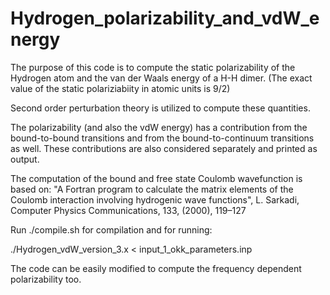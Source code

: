 # Hydrogen_polarizability_and_vdW_energy
The purpose of this code is to compute the static polarizability of the Hydrogen atom and the van der Waals energy of a H-H dimer. (The exact value of the static polariziabiity in atomic units is 9/2)

Second order perturbation theory is utilized to compute these quantities.

The polarizability (and also the vdW energy) has a contribution from the bound-to-bound transitions and from the
bound-to-continuum transitions as well. These contributions are also considered separately and printed as output.

The computation of the bound and free state Coulomb wavefunction is based on:
"A Fortran program to calculate the matrix elements of the Coulomb interaction involving hydrogenic wave functions",
L. Sarkadi, Computer Physics Communications, 133, (2000), 119–127

Run ./compile.sh for compilation and for running:

./Hydrogen_vdW_version_3.x < input_1_okk_parameters.inp

The code can be easily modified to compute the frequency dependent polarizability too.
